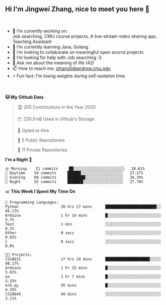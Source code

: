 Hi I'm Jingwei Zhang, nice to meet you here 👋
---
<br>


- 🔭 I’m currently working on: <br>
    Job searching, CMU course projects, A live-stream video sharing app, Teaching Assistant
- 🌱 I’m currently learning Java, Golang
- 👯 I’m looking to collaborate on meaningful open source projects
- 🤔 I’m looking for help with Job searching :3
- 💬 Ask me about the meaning of life (42)
- 📫 How to reach me: jzhang5@andrew.cmu.edu
- ⚡ Fun fact: I'm losing weights during self-isolation time
<br>


<!--START_SECTION:waka-->
**🐱 My Github Data** 

> 🏆 305 Contributions in the Year 2020
 > 
> 📦 230.9 kB Used in Github's Storage 
 > 
> 💼 Opted to Hire
 > 
> 📜 5 Public Repositories
 > 
> 🔑 11 Private Repositories 

**I'm a Night 🦉** 

```text
🌞 Morning    21 commits     ██░░░░░░░░░░░░░░░░░░░░░░░   10.61% 
🌆 Daytime    54 commits     ██████░░░░░░░░░░░░░░░░░░░   27.27% 
🌃 Evening    68 commits     ████████░░░░░░░░░░░░░░░░░   34.34% 
🌙 Night      55 commits     ███████░░░░░░░░░░░░░░░░░░   27.78%

```


📊 **This Week I Spent My Time On** 

```text
💬 Programming Languages: 
Python                   20 hrs 27 mins      ███████████████████████░░   94.17% 
Arduino                  1 hr 14 mins        █░░░░░░░░░░░░░░░░░░░░░░░░   5.7% 
Text                     1 min               ░░░░░░░░░░░░░░░░░░░░░░░░░   0.1% 
Other                    0 secs              ░░░░░░░░░░░░░░░░░░░░░░░░░   0.02% 
C                        0 secs              ░░░░░░░░░░░░░░░░░░░░░░░░░   0.0%

🐱‍💻 Projects: 
CS18631                  17 hrs 24 mins      ████████████████████░░░░░   80.17% 
Arduino                  1 hr 15 mins        █░░░░░░░░░░░░░░░░░░░░░░░░   5.81% 
oa                       1 hr 7 mins         █░░░░░░░░░░░░░░░░░░░░░░░░   5.15% 
ecb.py                   56 mins             █░░░░░░░░░░░░░░░░░░░░░░░░   4.32% 
CS18649                  40 mins             ░░░░░░░░░░░░░░░░░░░░░░░░░   3.11%

```


<!--END_SECTION:waka-->

